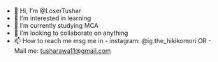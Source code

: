 - 👋 Hi, I’m @LoserTushar
- 👀 I’m interested in learning
- 🌱 I’m currently studying MCA
- 💞️ I’m looking to collaborate on anything
- 📫 How to reach me msg me in 
            - instagram: @ig.the_hikikomori OR
            - Mail me:  tusharawa11@gmail.com
<!---
LoserTushar/LoserTushar is a ✨ special ✨ repository because its `README.md` (this file) appears on your GitHub profile.
You can click the Preview link to take a look at your changes.
--->
